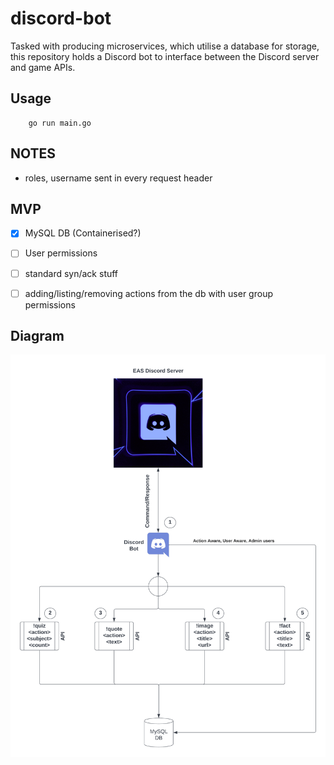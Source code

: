 # discord-bot

Tasked with producing microservices, which utilise a database for storage, this repository holds a Discord bot to interface between the Discord server and game APIs.

## Usage

```Golang
    go run main.go
```

## NOTES

- roles, username sent in every request header

## MVP

- [x] MySQL DB (Containerised?)

- [ ] User permissions

- [ ] standard syn/ack stuff

- [ ] adding/listing/removing actions from the db with user group permissions

## Diagram

![Task diagram](img/disc-bot-diagram.png "Task diagram")
